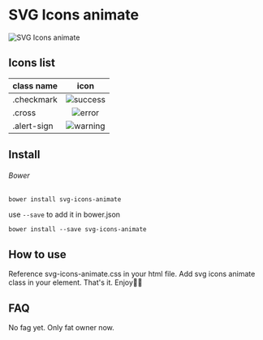# SVG Icons animate
![SVG Icons animate](https://s-media-cache-ak0.pinimg.com/originals/b6/8e/25/b68e2546c6848032df86d4d6cb421f27.png)

## Icons list
| class name      | icon                                                  |
| --------------- |:-----------------------------------------------------:|
| .checkmark      | ![success](http://i.giphy.com/Hv6pVPzBcQUXm.gif)      |
| .cross          | ![error](http://i.giphy.com/l0HlKpRsp52BoEvwA.gif)    |
| .alert-sign     | ![warning](http://i.giphy.com/P7gG6eduj26hG.gif)      |

## Install
###### Bower
```
bower install svg-icons-animate
```

use `--save` to add it in bower.json
```
bower install --save svg-icons-animate
```

## How to use
Reference svg-icons-animate.css in your html file. 
Add svg icons animate class in your element. That's it. Enjoy:beers::tada:

## FAQ
No fag yet. Only fat owner now.